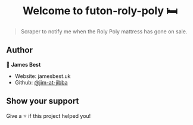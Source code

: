 <h1 align="center">Welcome to futon-roly-poly 🛏️</h1>

> Scraper to notify me when the Roly Poly mattress has gone on sale.

## Author

👤 **James Best**

- Website: jamesbest.uk
- Github: [@jim-at-jibba](https://github.com/jim-at-jibba)

## Show your support

Give a ⭐️ if this project helped you!
